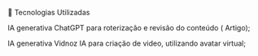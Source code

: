 🤖 Tecnologias Utilizadas

IA generativa ChatGPT para roterização e revisão do conteúdo ( Artigo);

IA generativa Vidnoz IA para criação de video, utilizando avatar virtual;
